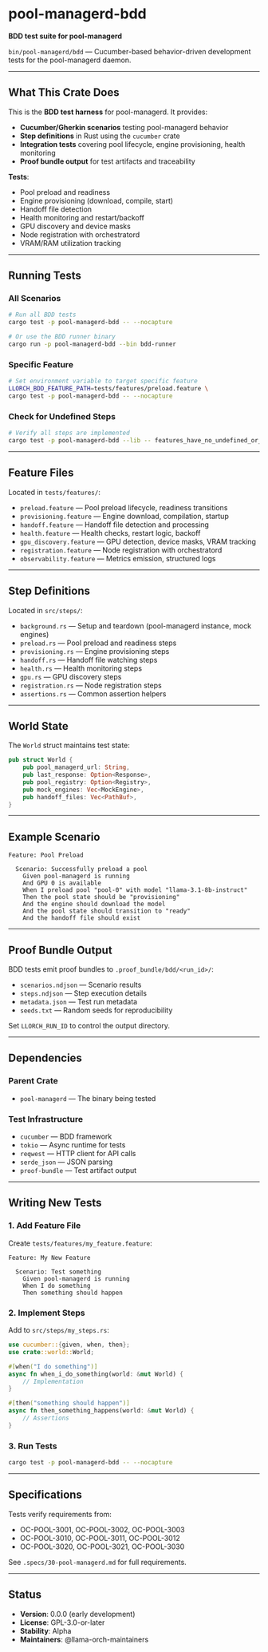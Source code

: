 # pool-managerd-bdd

**BDD test suite for pool-managerd**

`bin/pool-managerd/bdd` — Cucumber-based behavior-driven development tests for the pool-managerd daemon.

---

## What This Crate Does

This is the **BDD test harness** for pool-managerd. It provides:

- **Cucumber/Gherkin scenarios** testing pool-managerd behavior
- **Step definitions** in Rust using the `cucumber` crate
- **Integration tests** covering pool lifecycle, engine provisioning, health monitoring
- **Proof bundle output** for test artifacts and traceability

**Tests**:
- Pool preload and readiness
- Engine provisioning (download, compile, start)
- Handoff file detection
- Health monitoring and restart/backoff
- GPU discovery and device masks
- Node registration with orchestratord
- VRAM/RAM utilization tracking

---

## Running Tests

### All Scenarios

```bash
# Run all BDD tests
cargo test -p pool-managerd-bdd -- --nocapture

# Or use the BDD runner binary
cargo run -p pool-managerd-bdd --bin bdd-runner
```

### Specific Feature

```bash
# Set environment variable to target specific feature
LLORCH_BDD_FEATURE_PATH=tests/features/preload.feature \
cargo test -p pool-managerd-bdd -- --nocapture
```

### Check for Undefined Steps

```bash
# Verify all steps are implemented
cargo test -p pool-managerd-bdd --lib -- features_have_no_undefined_or_ambiguous_steps
```

---

## Feature Files

Located in `tests/features/`:

- `preload.feature` — Pool preload lifecycle, readiness transitions
- `provisioning.feature` — Engine download, compilation, startup
- `handoff.feature` — Handoff file detection and processing
- `health.feature` — Health checks, restart logic, backoff
- `gpu_discovery.feature` — GPU detection, device masks, VRAM tracking
- `registration.feature` — Node registration with orchestratord
- `observability.feature` — Metrics emission, structured logs

---

## Step Definitions

Located in `src/steps/`:

- `background.rs` — Setup and teardown (pool-managerd instance, mock engines)
- `preload.rs` — Pool preload and readiness steps
- `provisioning.rs` — Engine provisioning steps
- `handoff.rs` — Handoff file watching steps
- `health.rs` — Health monitoring steps
- `gpu.rs` — GPU discovery steps
- `registration.rs` — Node registration steps
- `assertions.rs` — Common assertion helpers

---

## World State

The `World` struct maintains test state:

```rust
pub struct World {
    pub pool_managerd_url: String,
    pub last_response: Option<Response>,
    pub pool_registry: Option<Registry>,
    pub mock_engines: Vec<MockEngine>,
    pub handoff_files: Vec<PathBuf>,
}
```

---

## Example Scenario

```gherkin
Feature: Pool Preload

  Scenario: Successfully preload a pool
    Given pool-managerd is running
    And GPU 0 is available
    When I preload pool "pool-0" with model "llama-3.1-8b-instruct"
    Then the pool state should be "provisioning"
    And the engine should download the model
    And the pool state should transition to "ready"
    And the handoff file should exist
```

---

## Proof Bundle Output

BDD tests emit proof bundles to `.proof_bundle/bdd/<run_id>/`:

- `scenarios.ndjson` — Scenario results
- `steps.ndjson` — Step execution details
- `metadata.json` — Test run metadata
- `seeds.txt` — Random seeds for reproducibility

Set `LLORCH_RUN_ID` to control the output directory.

---

## Dependencies

### Parent Crate

- `pool-managerd` — The binary being tested

### Test Infrastructure

- `cucumber` — BDD framework
- `tokio` — Async runtime for tests
- `reqwest` — HTTP client for API calls
- `serde_json` — JSON parsing
- `proof-bundle` — Test artifact output

---

## Writing New Tests

### 1. Add Feature File

Create `tests/features/my_feature.feature`:

```gherkin
Feature: My New Feature

  Scenario: Test something
    Given pool-managerd is running
    When I do something
    Then something should happen
```

### 2. Implement Steps

Add to `src/steps/my_steps.rs`:

```rust
use cucumber::{given, when, then};
use crate::world::World;

#[when("I do something")]
async fn when_i_do_something(world: &mut World) {
    // Implementation
}

#[then("something should happen")]
async fn then_something_happens(world: &mut World) {
    // Assertions
}
```

### 3. Run Tests

```bash
cargo test -p pool-managerd-bdd -- --nocapture
```

---

## Specifications

Tests verify requirements from:
- OC-POOL-3001, OC-POOL-3002, OC-POOL-3003
- OC-POOL-3010, OC-POOL-3011, OC-POOL-3012
- OC-POOL-3020, OC-POOL-3021, OC-POOL-3030

See `.specs/30-pool-managerd.md` for full requirements.

---

## Status

- **Version**: 0.0.0 (early development)
- **License**: GPL-3.0-or-later
- **Stability**: Alpha
- **Maintainers**: @llama-orch-maintainers
